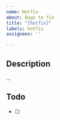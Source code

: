 ```yaml
---
name: Hotfix
about: Bugs to fix
title: "[hotfix]"
labels: hotfix
assignees: ''

---
```


## Description
...

## Todo
- [ ]